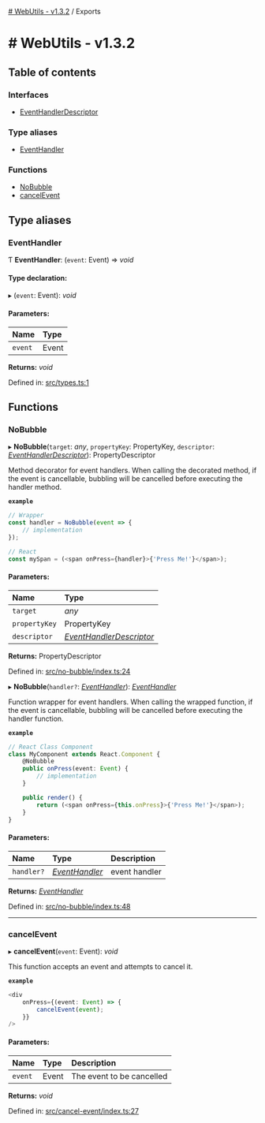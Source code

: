 [# WebUtils - v1.3.2](README.md) / Exports

# # WebUtils - v1.3.2

## Table of contents

### Interfaces

- [EventHandlerDescriptor](interfaces/eventhandlerdescriptor.md)

### Type aliases

- [EventHandler](modules.md#eventhandler)

### Functions

- [NoBubble](modules.md#nobubble)
- [cancelEvent](modules.md#cancelevent)

## Type aliases

### EventHandler

Ƭ **EventHandler**: (`event`: Event) => *void*

#### Type declaration:

▸ (`event`: Event): *void*

#### Parameters:

| Name | Type |
| :------ | :------ |
| `event` | Event |

**Returns:** *void*

Defined in: [src/types.ts:1](https://github.com/bcheidemann/web-utils/blob/f14c2ab/src/types.ts#L1)

## Functions

### NoBubble

▸ **NoBubble**(`target`: *any*, `propertyKey`: PropertyKey, `descriptor`: [*EventHandlerDescriptor*](interfaces/eventhandlerdescriptor.md)): PropertyDescriptor

Method decorator for event handlers. When calling the decorated method, if the event is
cancellable, bubbling will be cancelled before executing the handler method.

**`example`** 
```typescript
// Wrapper
const handler = NoBubble(event => {
    // implementation
});

// React
const mySpan = (<span onPress={handler}>{'Press Me!'}</span>);
```

#### Parameters:

| Name | Type |
| :------ | :------ |
| `target` | *any* |
| `propertyKey` | PropertyKey |
| `descriptor` | [*EventHandlerDescriptor*](interfaces/eventhandlerdescriptor.md) |

**Returns:** PropertyDescriptor

Defined in: [src/no-bubble/index.ts:24](https://github.com/bcheidemann/web-utils/blob/f14c2ab/src/no-bubble/index.ts#L24)

▸ **NoBubble**(`handler?`: [*EventHandler*](modules.md#eventhandler)): [*EventHandler*](modules.md#eventhandler)

Function wrapper for event handlers. When calling the wrapped function, if the event is
cancellable, bubbling will be cancelled before executing the handler function.

**`example`** 
```typescript
// React Class Component
class MyComponent extends React.Component {
    @NoBubble
    public onPress(event: Event) {
        // implementation
    }

    public render() {
        return (<span onPress={this.onPress}>{'Press Me!'}</span>);
    }
}
```

#### Parameters:

| Name | Type | Description |
| :------ | :------ | :------ |
| `handler?` | [*EventHandler*](modules.md#eventhandler) | event handler |

**Returns:** [*EventHandler*](modules.md#eventhandler)

Defined in: [src/no-bubble/index.ts:48](https://github.com/bcheidemann/web-utils/blob/f14c2ab/src/no-bubble/index.ts#L48)

___

### cancelEvent

▸ **cancelEvent**(`event`: Event): *void*

This function accepts an event and attempts to cancel it.

**`example`** 

```typescript
<div
    onPress={(event: Event) => {
        cancelEvent(event);
    }}
/>
```

#### Parameters:

| Name | Type | Description |
| :------ | :------ | :------ |
| `event` | Event | The event to be cancelled |

**Returns:** *void*

Defined in: [src/cancel-event/index.ts:27](https://github.com/bcheidemann/web-utils/blob/f14c2ab/src/cancel-event/index.ts#L27)
